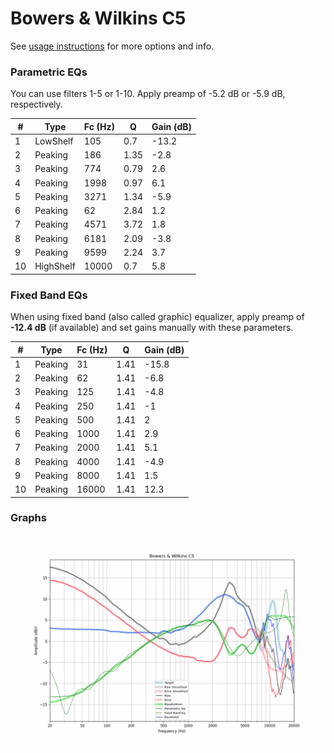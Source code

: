 # Bowers & Wilkins C5
See [usage instructions](https://github.com/jaakkopasanen/AutoEq#usage) for more options and info.

### Parametric EQs
You can use filters 1-5 or 1-10. Apply preamp of -5.2 dB or -5.9 dB, respectively.

|   # | Type      |   Fc (Hz) |    Q |   Gain (dB) |
|-----|-----------|-----------|------|-------------|
|   1 | LowShelf  |       105 | 0.7  |       -13.2 |
|   2 | Peaking   |       186 | 1.35 |        -2.8 |
|   3 | Peaking   |       774 | 0.79 |         2.6 |
|   4 | Peaking   |      1998 | 0.97 |         6.1 |
|   5 | Peaking   |      3271 | 1.34 |        -5.9 |
|   6 | Peaking   |        62 | 2.84 |         1.2 |
|   7 | Peaking   |      4571 | 3.72 |         1.8 |
|   8 | Peaking   |      6181 | 2.09 |        -3.8 |
|   9 | Peaking   |      9599 | 2.24 |         3.7 |
|  10 | HighShelf |     10000 | 0.7  |         5.8 |

### Fixed Band EQs
When using fixed band (also called graphic) equalizer, apply preamp of **-12.4 dB** (if available) and set gains manually with these parameters.

|   # | Type    |   Fc (Hz) |    Q |   Gain (dB) |
|-----|---------|-----------|------|-------------|
|   1 | Peaking |        31 | 1.41 |       -15.8 |
|   2 | Peaking |        62 | 1.41 |        -6.8 |
|   3 | Peaking |       125 | 1.41 |        -4.8 |
|   4 | Peaking |       250 | 1.41 |        -1   |
|   5 | Peaking |       500 | 1.41 |         2   |
|   6 | Peaking |      1000 | 1.41 |         2.9 |
|   7 | Peaking |      2000 | 1.41 |         5.1 |
|   8 | Peaking |      4000 | 1.41 |        -4.9 |
|   9 | Peaking |      8000 | 1.41 |         1.5 |
|  10 | Peaking |     16000 | 1.41 |        12.3 |

### Graphs
![](./Bowers%20&%20Wilkins%20C5.png)
